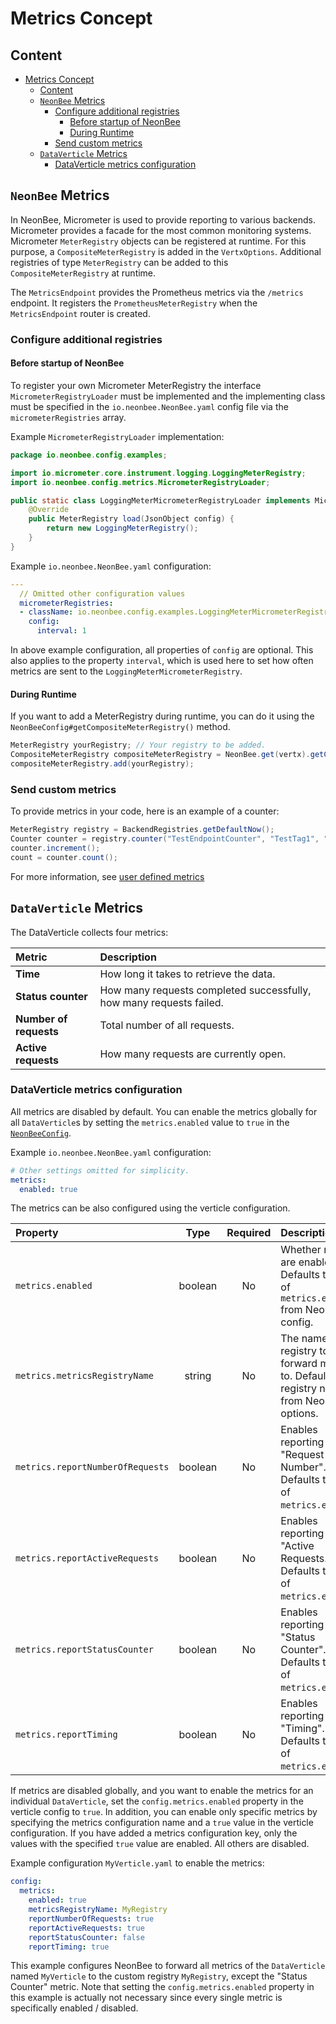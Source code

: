 # Metrics Concept

## Content

- [Metrics Concept](#metrics-concept)
  - [Content](#content)
  - [`NeonBee` Metrics](#neonbee-metrics)
    - [Configure additional registries](#configure-additional-registries)
      - [Before startup of NeonBee](#before-startup-of-neonbee)
      - [During Runtime](#during-runtime)
    - [Send custom metrics](#send-custom-metrics)
  - [`DataVerticle` Metrics](#dataverticle-metrics)
    - [DataVerticle metrics configuration](#dataverticle-metrics-configuration)

## `NeonBee` Metrics

In NeonBee, Micrometer is used to provide reporting to various backends. Micrometer provides a facade for the most
common monitoring systems. Micrometer `MeterRegistry` objects can be registered at runtime. For this purpose, a
`CompositeMeterRegistry` is added in the `VertxOptions`. Additional registries of type `MeterRegistry` can be added to this
`CompositeMeterRegistry` at runtime.

The `MetricsEndpoint` provides the Prometheus metrics via the `/metrics` endpoint. It registers the
`PrometheusMeterRegistry` when the `MetricsEndpoint` router is created.

### Configure additional registries

#### Before startup of NeonBee

To register your own Micrometer MeterRegistry the interface `MicrometerRegistryLoader` must be implemented
and the implementing class must be specified in the `io.neonbee.NeonBee.yaml` config file via the `micrometerRegistries`
array.

Example `MicrometerRegistryLoader` implementation:

```java
package io.neonbee.config.examples;

import io.micrometer.core.instrument.logging.LoggingMeterRegistry;
import io.neonbee.config.metrics.MicrometerRegistryLoader;

public static class LoggingMeterMicrometerRegistryLoader implements MicrometerRegistryLoader {
    @Override
    public MeterRegistry load(JsonObject config) {
        return new LoggingMeterRegistry();
    }
}
```

Example `io.neonbee.NeonBee.yaml` configuration:

```yaml
---
  // Omitted other configuration values
  micrometerRegistries:
  - className: io.neonbee.config.examples.LoggingMeterMicrometerRegistryLoader
    config:
      interval: 1
```

In above example configuration, all properties of `config` are optional. This also applies to the property
`interval`, which is used here to set how often metrics are sent to the `LoggingMeterMicrometerRegistry`.

#### During Runtime

If you want to add a MeterRegistry during runtime, you can do it using the `NeonBeeConfig#getCompositeMeterRegistry()`
method.

```java
MeterRegistry yourRegistry; // Your registry to be added.
CompositeMeterRegistry compositeMeterRegistry = NeonBee.get(vertx).getConfig().getCompositeMeterRegistry();
compositeMeterRegistry.add(yourRegistry);
```

### Send custom metrics

To provide metrics in your code, here is an example of a counter:

```java
MeterRegistry registry = BackendRegistries.getDefaultNow();
Counter counter = registry.counter("TestEndpointCounter", "TestTag1", "TestValue");
counter.increment();
count = counter.count();
```

For more information, see [user defined metrics](https://vertx.io/docs/vertx-micrometer-metrics/java/#_user_defined_metrics)

## `DataVerticle` Metrics

The DataVerticle collects four metrics:

| Metric                 | Description                                                         |
|:-----------------------|:--------------------------------------------------------------------|
| **Time**               | How long it takes to retrieve the data.                             |
| **Status counter**     | How many requests completed successfully, how many requests failed. |
| **Number of requests** | Total number of all requests.                                       |
| **Active requests**    | How many requests are currently open.                               |

### DataVerticle metrics configuration

All metrics are disabled by default. You can enable the metrics globally for all `DataVerticle`s by setting the
`metrics.enabled` value to `true` in the [`NeonBeeConfig`](./neonbee.md#neonbee-config).

Example `io.neonbee.NeonBee.yaml` configuration:

```yaml
# Other settings omitted for simplicity.
metrics:
  enabled: true
```

The metrics can be also configured using the verticle configuration.

| Property                         |  Type   | Required | Description                                                                                     |
|:---------------------------------|:-------:|:--------:|:------------------------------------------------------------------------------------------------|
| `metrics.enabled`                | boolean |    No    | Whether metrics are enabled. Defaults to value of `metrics.enabled` from NeonBee config.        |
| `metrics.metricsRegistryName`    | string  |    No    | The name of the registry to forward metrics to. Defaults to registry name from NeonBee options. |
| `metrics.reportNumberOfRequests` | boolean |    No    | Enables reporting of "Request Number". Defaults to value of `metrics.enabled`.                  |
| `metrics.reportActiveRequests`   | boolean |    No    | Enables reporting of "Active Requests. Defaults to value of `metrics.enabled`.                  |
| `metrics.reportStatusCounter`    | boolean |    No    | Enables reporting of "Status Counter". Defaults to value of `metrics.enabled`.                  |
| `metrics.reportTiming`           | boolean |    No    | Enables reporting of "Timing". Defaults to value of `metrics.enabled`.                          |


If metrics are disabled globally, and you want to enable the metrics for an individual `DataVerticle`, set the
`config.metrics.enabled` property in the verticle config to `true`. In addition, you can enable only specific
metrics by specifying the metrics configuration name and a `true` value in the verticle configuration. If you
have added a metrics configuration key, only the values with the specified `true` value are enabled. All others are
disabled.

Example configuration `MyVerticle.yaml` to enable the metrics:

```yaml
config:
  metrics:
    enabled: true
    metricsRegistryName: MyRegistry
    reportNumberOfRequests: true
    reportActiveRequests: true
    reportStatusCounter: false
    reportTiming: true
```

This example configures NeonBee to forward all metrics of the `DataVerticle` named `MyVerticle` to the custom registry
`MyRegistry`, except the "Status Counter" metric. Note that setting the `config.metrics.enabled` property in this
example is actually not necessary since every single metric is specifically enabled / disabled.
